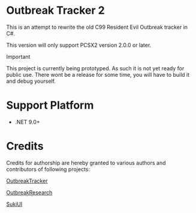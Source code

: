 # Outbreak Tracker 2

This is an attempt to rewrite the old C99 Resident Evil Outbreak tracker in C#.

This version will only support PCSX2 version 2.0.0 or later.

> [!Important]
> This project is currently being prototyped. As such it is not yet ready for public use.
There wont be a release for some time, you will have to build it and debug yourself.

# Support Platform
- .NET 9.0+

# Credits

Credits for authorship are hereby granted to various authors and contributors of following projects:

[OutbreakTracker](https://github.com/phoe-nix/OutbreakTracker)

[OutbreakResearch](https://github.com/Outbreak-Research/Documentation)

[SukiUI](https://github.com/kikipoulet/SukiUI)